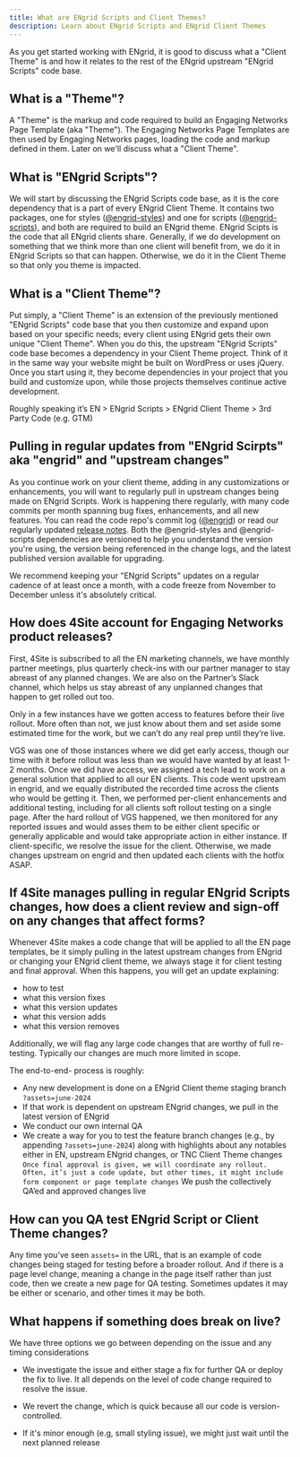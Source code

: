 ```yaml
---
title: What are ENgrid Scripts and Client Themes?
description: Learn about ENgrid Scripts and ENgrid Client Themes
---
```


As you get started working with ENgrid, it is good to discuss what a "Client Theme" is and how it relates to the rest of the ENgrid upstream "ENgrid Scripts" code base.

## What is a "Theme"?

A "Theme" is the markup and code required to build an Engaging Networks Page Template (aka "Theme"). The Engaging Networks Page Templates are then used by Engaging Networks pages, loading the code and markup defined in them. Later on we'll discuss what a "Client Theme".

## What is "ENgrid Scripts"?

We will start by discussing the ENgrid Scripts code base, as it is the core dependency that is a part of every ENgrid Client Theme. It contains two packages, one for styles ([@engrid-styles](https://www.npmjs.com/package/@4site/engrid-styles)) and one for scripts ([@engrid-scripts](https://www.npmjs.com/package/@4site/engrid-scripts)), and both are required to build an ENgrid theme. ENgrid Scipts is the code that all ENgrid clients share. Generally, if we do development on something that we think more than one client will benefit from, we do it in ENgrid Scripts so that can happen. Otherwise, we do it in the Client Theme so that only you theme is impacted.

## What is a "Client Theme"?

Put simply, a "Client Theme" is an extension of the previously mentioned "ENgrid Scripts" code base that you then customize and expand upon based on your specific needs; every client using ENgrid gets their own unique "Client Theme". When you do this, the upstream "ENgrid Scripts" code base becomes a dependency in your Client Theme project. Think of it in the same way your website might be built on WordPress or uses jQuery. Once you start using it, they become dependencies in your project that you build and customize upon, while those projects themselves continue active development.

Roughly speaking it’s EN > ENgrid Scripts > ENgrid Client Theme > 3rd Party Code (e.g. GTM)

## Pulling in regular updates from "ENgrid Scirpts" aka "engrid" and "upstream changes"

As you continue work on your client theme, adding in any customizations or enhancements, you will want to regularly pull in upstream changes being made on ENgrid Scripts. Work is happening there regularly, with many code commits per month spanning bug fixes, enhancements, and all new features. You can read the code repo's commit log ([@engrid](https://github.com/4site-interactive-studios/engrid/commits/main/)) or read our regularly updated [release notes](https://www.4sitestudios.com/engrid-release-notes/). Both the @engrid-styles and @engrid-scripts dependencies are versioned to help you understand the version you're using, the version being referenced in the change logs, and the latest published version available for upgrading.

We recommend keeping your "ENgrid Scripts" updates on a regular cadence of at least once a month, with a code freeze from November to December unless it's absolutely critical.

## How does 4Site account for Engaging Networks product releases?

First, 4Site is subscribed to all the EN marketing channels, we have monthly partner meetings, plus quarterly check-ins with our partner manager to stay abreast of any planned changes. We are also on the Partner’s Slack channel, which helps us stay abreast of any unplanned changes that happen to get rolled out too.

Only in a few instances have we gotten access to features before their live rollout. More often than not, we just know about them and set aside some estimated time for the work, but we can’t do any real prep until they’re live.

VGS was one of those instances where we did get early access, though our time with it before rollout was less than we would have wanted by at least 1-2 months. Once we did have access, we assigned a tech lead to work on a general solution that applied to all our EN clients. This code went upstream in engrid, and we equally distributed the recorded time across the clients who would be getting it. Then, we performed per-client enhancements and additional testing, including for all clients soft rollout testing on a single page. After the hard rollout of VGS happened, we then monitored for any reported issues and would asses them to be either client specific or generally applicable and would take appropriate action in either instance. If client-specific, we resolve the issue for the client. Otherwise, we made changes upstream on engrid and then updated each clients with the hotfix ASAP.

## If 4Site manages pulling in regular ENgrid Scripts changes, how does a client review and sign-off on any changes that affect forms?

Whenever 4Site makes a code change that will be applied to all the EN page templates, be it simply pulling in the latest upstream changes from ENgrid or changing your ENgrid client theme, we always stage it for client testing and final approval. When this happens, you will get an update explaining:

- how to test
- what this version fixes
- what this version updates
- what this version adds
- what this version removes

Additionally, we will flag any large code changes that are worthy of full re-testing. Typically our changes are much more limited in scope.

The end-to-end- process is roughly:

- Any new development is done on a ENgrid Client theme staging branch `?assets=june-2024`
- If that work is dependent on upstream ENgrid changes, we pull in the latest version of ENgrid
- We conduct our own internal QA
- We create a way for you to test the feature branch changes (e.g., by appending `?assets=june-2024`) along with highlights about any notables either in EN, upstream ENgrid changes, or TNC Client Theme changes
  `Once final approval is given, we will coordinate any rollout. Often, it’s just a code update, but other times, it might include form component or page template changes` We push the collectively QA’ed and approved changes live

## How can you QA test ENgrid Script or Client Theme changes?

Any time you’ve seen `assets=` in the URL, that is an example of code changes being staged for testing before a broader rollout. And if there is a page level change, meaning a change in the page itself rather than just code, then we create a new page for QA testing. Sometimes updates it may be either or scenario, and other times it may be both.

## What happens if something does break on live?

We have three options we go between depending on the issue and any timing considerations

- We investigate the issue and either stage a fix for further QA or deploy the fix to live. It all depends on the level of code change required to resolve the issue.

- We revert the change, which is quick because all our code is version-controlled.

- If it's minor enough (e.g, small styling issue), we might just wait until the next planned release
